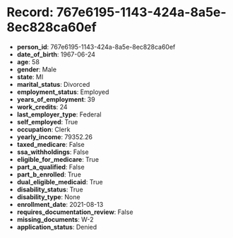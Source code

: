 # Record: 767e6195-1143-424a-8a5e-8ec828ca60ef

- **person_id**: 767e6195-1143-424a-8a5e-8ec828ca60ef
- **date_of_birth**: 1967-06-24
- **age**: 58
- **gender**: Male
- **state**: MI
- **marital_status**: Divorced
- **employment_status**: Employed
- **years_of_employment**: 39
- **work_credits**: 24
- **last_employer_type**: Federal
- **self_employed**: True
- **occupation**: Clerk
- **yearly_income**: 79352.26
- **taxed_medicare**: False
- **ssa_withholdings**: False
- **eligible_for_medicare**: True
- **part_a_qualified**: False
- **part_b_enrolled**: True
- **dual_eligible_medicaid**: True
- **disability_status**: True
- **disability_type**: None
- **enrollment_date**: 2021-08-13
- **requires_documentation_review**: False
- **missing_documents**: W-2
- **application_status**: Denied